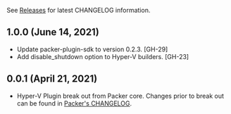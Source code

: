 See [Releases](https://github.com/hashicorp/packer-plugin-hyperv/releases) for latest CHANGELOG information.

## 1.0.0 (June 14, 2021)
* Update packer-plugin-sdk to version 0.2.3. [GH-29]
* Add disable_shutdown option to Hyper-V builders. [GH-23]

## 0.0.1 (April 21, 2021)

* Hyper-V Plugin break out from Packer core. Changes prior to break out can be found in [Packer's CHANGELOG](https://github.com/hashicorp/packer/blob/master/CHANGELOG.md).
